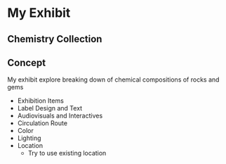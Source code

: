 # My Exhibit

## Chemistry Collection

## Concept

My exhibit explore breaking down of chemical compositions of rocks and gems




* Exhibition Items
* Label Design and Text
* Audiovisuals and Interactives
* Circulation Route
* Color
* Lighting
* Location
  * Try to use existing location
